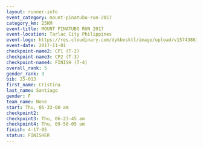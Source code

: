 ```yaml
---
layout: runner-info 
event_category: mount-pinatubo-run-2017 
category_km: 25KM 
event-title: MOUNT PINATUBO RUN 2017 
event-location: Tarlac City Philippines 
event-logo: https://res.cloudinary.com/dykbosktl/image/upload/v1574386116/Logo/Event_Poster_vqknnb.png 
event-date: 2017-11-01 
checkpoint-name2: CP1 (T-2) 
checkpoint-name3: CP2 (T-3) 
checkpoint-name4: FINISH (T-4) 
overall_rank: 5
gender_rank: 3
bib: 25-013
first_name: Cristina
last_name: Santiago
gender: F
team_name: None
start: Thu, 05-33-00 am
checkpoint2: 
checkpoint3: Thu, 06-23-45 am
checkpoint4: Thu, 09-50-05 am
finish: 4-17-05
status: FINISHER
---
```


